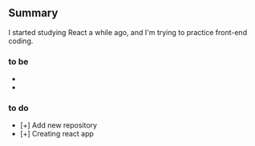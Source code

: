 ## Summary
I started studying React a while ago, and I'm trying to practice front-end coding.

### to be
+ 
+ 

### to do
+ [+] Add new repository
+ [+] Creating react app
